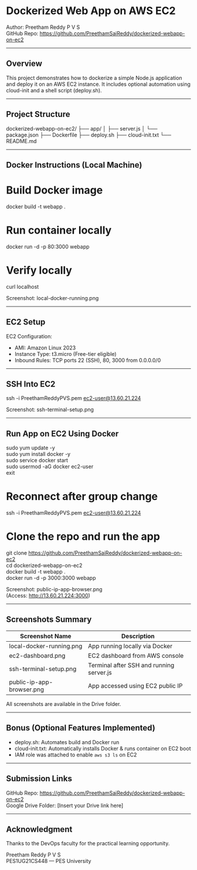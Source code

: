 # Dockerized Web App on AWS EC2

Author: Preetham Reddy P V S  
GitHub Repo: https://github.com/PreethamSaiReddy/dockerized-webapp-on-ec2

---

## Overview
This project demonstrates how to dockerize a simple Node.js application and deploy it on an AWS EC2 instance. It includes optional automation using cloud-init and a shell script (deploy.sh).

---

## Project Structure
dockerized-webapp-on-ec2/
├── app/
│   ├── server.js
│   └── package.json
├── Dockerfile
├── deploy.sh
├── cloud-init.txt
└── README.md

---

## Docker Instructions (Local Machine)

# Build Docker image
docker build -t webapp .

# Run container locally
docker run -d -p 80:3000 webapp

# Verify locally
curl localhost

Screenshot: local-docker-running.png

---

## EC2 Setup

EC2 Configuration:
- AMI: Amazon Linux 2023
- Instance Type: t3.micro (Free-tier eligible)
- Inbound Rules: TCP ports 22 (SSH), 80, 3000 from 0.0.0.0/0

---

## SSH Into EC2

ssh -i PreethamReddyPVS.pem ec2-user@13.60.21.224

Screenshot: ssh-terminal-setup.png

---

## Run App on EC2 Using Docker

sudo yum update -y  
sudo yum install docker -y  
sudo service docker start  
sudo usermod -aG docker ec2-user  
exit

# Reconnect after group change
ssh -i PreethamReddyPVS.pem ec2-user@13.60.21.224

# Clone the repo and run the app
git clone https://github.com/PreethamSaiReddy/dockerized-webapp-on-ec2  
cd dockerized-webapp-on-ec2  
docker build -t webapp .  
docker run -d -p 3000:3000 webapp

Screenshot: public-ip-app-browser.png  
(Access: http://13.60.21.224:3000)

---

## Screenshots Summary

Screenshot Name              | Description
----------------------------|---------------------------------------------
local-docker-running.png    | App running locally via Docker
ec2-dashboard.png           | EC2 dashboard from AWS console
ssh-terminal-setup.png      | Terminal after SSH and running server.js
public-ip-app-browser.png   | App accessed using EC2 public IP

All screenshots are available in the Drive folder.

---

## Bonus (Optional Features Implemented)

- deploy.sh: Automates build and Docker run  
- cloud-init.txt: Automatically installs Docker & runs container on EC2 boot  
- IAM role was attached to enable `aws s3 ls` on EC2

---

## Submission Links

GitHub Repo: https://github.com/PreethamSaiReddy/dockerized-webapp-on-ec2  
Google Drive Folder: [Insert your Drive link here]

---

## Acknowledgment

Thanks to the DevOps faculty for the practical learning opportunity.  

Preetham Reddy P V S  
PES1UG21CS448 — PES University
